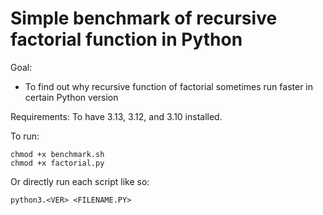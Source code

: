 # Simple benchmark of recursive factorial function in Python

Goal:

- To find out why recursive function of factorial sometimes run faster in certain Python version

Requirements: To have 3.13, 3.12, and 3.10 installed.

To run:

```
chmod +x benchmark.sh
chmod +x factorial.py

```

Or directly run each script like so:

```
python3.<VER> <FILENAME.PY>
```
